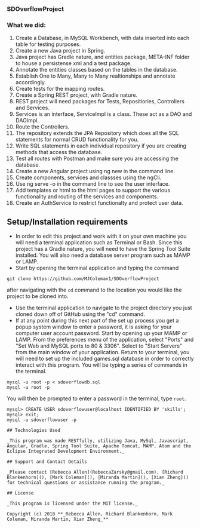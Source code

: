 ### SDOverflowProject

### What we did:
1. Create a Database, in MySQL Workbench, with data inserted into each table for testing purposes.
2. Create a new Java project in Spring.
3. Java project has Gradle nature, and entities package, META-INF folder to house a persistense xml and a test package.
4. Annotate the entities classes based on the tables in the database.
5. Establish One to Many, Many to Many realtionships and annotate accordingly.
5. Create tests for the mapping routes.
6. Create a Spring REST project, with Gradle nature.
7. REST project will need packages for Tests, Repositiories, Controllers and Services.
8. Services is an interface, ServiceImpl is a class. These act as a DAO and DAOImpl.
9. Route the Controllers.
10. The repository extends the JPA Repository which does all the SQL statements for normal CRUD functionality for you.
11. Write SQL statements in each individual repository if you are creating methods that access the database.
12. Test all routes with Postman and make sure you are accessing the database.
13. Create a new Angular project using ng new in the command line.
14. Create components, services and classses using the ngCli.
15. Use ng serve -o in the command line to see the user interface.
16. Add templates or html to the html pages to support the various functionality and routing of the services and components.
17. Create an AuthService to restrict functionalty and protect user data.

## Setup/Installation requirements

* In order to edit this project and work with it on your own machine you will need a terminal application such as Terminal or Bash. Since this project has a Gradle nature, you will need to have the Spring Tool Suite installed. You will also need a database server program such as MAMP or LAMP.
* Start by opening the terminal application and typing the command
```
git clone https://github.com/MJColeman1/SDOverflowProject
```
after navigating with the `cd` command to the location you would like the project to be cloned into.
* Use the terminal application to navigate to the project directory you just cloned down off of GitHub using the "cd" command.
* If at any point during this next part of the set up process you get a popup system window to enter a password, it is asking for your computer user account password. Start by opening up your MAMP or LAMP. From the preferences menu of the application, select "Ports" and "Set Web and MySQL ports to 80 & 3306". Select to "Start Servers" from the main window of your application. Return to your terminal, you will need to set up the included games.sql database in order to correctly interact with this program. You will be typing a series of commands in the terminal.
```
mysql -u root -p < sdoverflowdb.sql
mysql -u root -p
```
You will then be prompted to enter a password in the terminal, type `root`.
```
mysql> CREATE USER sdoverflowuser@localhost IDENTIFIED BY 'skills';
mysql> exit;
mysql -u sdoverflowuser -p

## Technologies Used

_This program was made RESTfully, utilizing Java, MySql, Javascript, Angular, Gradle, Spring Tool Suite, Apache Tomcat, MAMP, Atom and the Eclipse Integrated Development Environment._

## Support and Contact Details

_Please contact [Rebecca Allen](RebeccaZarsky@gmail.com), [Richard Blankenhorn](), [Mark Coleman](), [Miranda Martin](), [Xian Zheng]() for technical questions or assistance running the program._

## License

_This program is licensed under the MIT license._

Copyright (c) 2018 **_Rebecca Allen, Richard Blankenhorn, Mark Coleman, Miranda Martin, Xian Zheng_**
